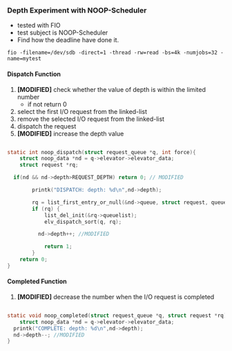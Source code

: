 ### Depth Experiment with NOOP-Scheduler  
- tested with FIO
- test subject is NOOP-Scheduler
- Find how the deadline have done it.


```
fio -filename=/dev/sdb -direct=1 -thread -rw=read -bs=4k -numjobs=32 -name=mytest

```

#### Dispatch Function
1. **[MODIFIED]** check whether the value of depth is within the limited number
   - if not return 0    
2. select the first I/O request from the linked-list   
3. remove the selected I/O request from the linked-list
4. dispatch the request
5. **[MODIFIED]** increase the depth value

```c

static int noop_dispatch(struct request_queue *q, int force){
	struct noop_data *nd = q->elevator->elevator_data;
	struct request *rq;

  if(nd && nd->depth>REQUEST_DEPTH) return 0; // MODIFIED

        printk("DISPATCH: depth: %d\n",nd->depth);

      	rq = list_first_entry_or_null(&nd->queue, struct request, queuelist);
      	if (rq) {
      		list_del_init(&rq->queuelist);
      		elv_dispatch_sort(q, rq);

          nd->depth++; //MODIFIED

      		return 1;
      	}
	return 0;
}
```


#### Completed Function
1. **[MODIFIED]** decrease the number when the I/O request is completed

```c

static void noop_completed(struct request_queue *q, struct request *rq){
	struct noop_data *nd = q->elevator->elevator_data;
  printk("COMPLETE: depth: %d\n",nd->depth);
  nd->depth--; //MODIFIED
}
```
